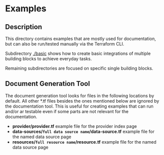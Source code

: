 # Examples

## Description

This directory contains examples that are mostly used for documentation, but can also be run/tested manually via the Terraform CLI.

Subdirectory [./basic](./basic) shows how to create basic integrations of multiple building blocks to achieve everyday tasks.

Remaining subdirectories are focused on specific single building blocks.

## Document Generation Tool

The document generation tool looks for files in the following locations by default. All other *.tf files besides the ones mentioned below are ignored by the documentation tool. This is useful for creating examples that can run and/or ar testable even if some parts are not relevant for the documentation.

* **provider/provider.tf** example file for the provider index page
* **data-sources/`full data source name`/data-source.tf** example file for the named data source page
* **resources/`full resource name`/resource.tf** example file for the named data source page
